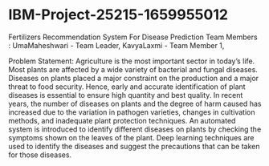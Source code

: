 # IBM-Project-25215-1659955012
Fertilizers Recommendation System For Disease Prediction
Team Members : 
  UmaMaheshwari - Team Leader, 
  KavyaLaxmi - Team Member 1,
 
 Problem Statement:
      Agriculture is the most important sector in today’s life. Most plants are affected by a wide variety of bacterial and fungal diseases. Diseases on plants placed a major constraint on the production and a major threat to food security. Hence, early and accurate identification of plant diseases is essential to ensure high quantity and best quality. In recent years, the number of diseases on plants and the degree of harm caused has increased due to the variation in pathogen varieties, changes in cultivation methods, and inadequate plant protection techniques. An automated system is introduced to identify different diseases on plants by checking the symptoms shown on the leaves of the plant. Deep learning techniques are used to identify the diseases and suggest the precautions that can be taken for those diseases. 
